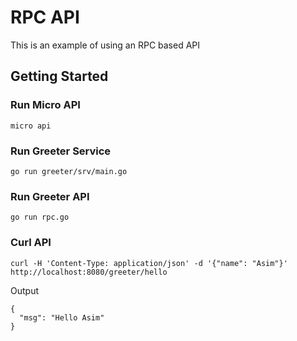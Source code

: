 # RPC API

This is an example of using an RPC based API

## Getting Started

### Run Micro API

```shell
micro api
```

### Run Greeter Service

```shell
go run greeter/srv/main.go
```

### Run Greeter API

```shell
go run rpc.go
```

### Curl API

```shell
curl -H 'Content-Type: application/json' -d '{"name": "Asim"}' http://localhost:8080/greeter/hello
```

Output

```
{
  "msg": "Hello Asim"
}
```
